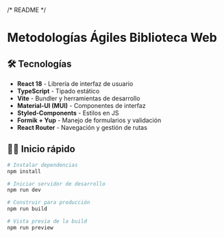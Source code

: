 /* README */
# Metodologías Ágiles Biblioteca Web

## 🛠️ Tecnologías

- **React 18** - Librería de interfaz de usuario
- **TypeScript** - Tipado estático
- **Vite** - Bundler y herramientas de desarrollo
- **Material-UI (MUI)** - Componentes de interfaz
- **Styled-Components** - Estilos en JS
- **Formik + Yup** - Manejo de formularios y validación
- **React Router** - Navegación y gestión de rutas

## 🏃‍♂️ Inicio rápido

```bash
# Instalar dependencias
npm install

# Iniciar servidor de desarrollo
npm run dev

# Construir para producción
npm run build

# Vista previa de la build
npm run preview
```
